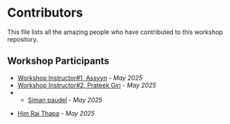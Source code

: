# Contributors

This file lists all the amazing people who have contributed to this workshop repository.

## Workshop Participants

<!-- Add your name and GitHub username below following this format:
- [Your Name](https://github.com/your-username) - _Workshop Date_
-->

- [Workshop Instructor#1, Assyyn](https://github.com/Assyyn) - _May 2025_
- [Workshop Instructor#2, Prateek Giri](https://github.com/Prateek-Giree) - _May 2025_
- - [Siman paudel](https://github.com/siman123) - _May 2025_
<!-- New contributors add your entry above this line -->
- [Him Raj Thapa](https://github.com/your-Him-Raj-Thapa) - _May 2025_

